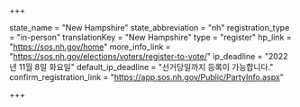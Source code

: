 +++

state_name = "New Hampshire"
state_abbreviation = "nh"
registration_type = "in-person"
translationKey = "New Hampshire"
type = "register"
hp_link = "https://sos.nh.gov/home"
more_info_link = "https://sos.nh.gov/elections/voters/register-to-vote/"
ip_deadline = "2022년 11월 8일 화요일"
default_ip_deadline = "선거당일까지 등록이 가능합니다."
confirm_registration_link = "https://app.sos.nh.gov/Public/PartyInfo.aspx"

+++